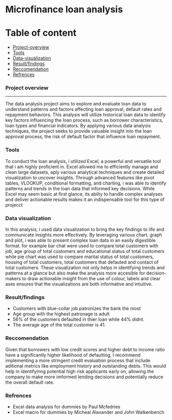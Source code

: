 # Microfinance loan analysis
# Table of content

- [Project-overview](#Project-overview)
- [Tools](#Tools)
- [Data-visualization](#Data-visualization)
- [Result/findings](#Result/findings)
- [Reccomendation](#Reccomendatio )
- [Refrences](#Refrences)
### Project overview
---
The data analysis project aims to explore and evaluate loan data to understand patterns and factors
affecting loan approval, default rates and repayment behaviors. This analysis will utilize historical loan
data to identify key factors influencing the loan process, such as borrower characteristics, loan types 
and financial indicators. By applying various data analysis techniques, the project seeks to provide valuable 
insight into the loan approval process, the risk of default factor that influence loan repayment.
### Tools 
To conduct the loan analysis, i utilized Excel, a powerful and versatile tool that i am highly proficient in.
Excel allowed me to efficiently manage and clean large datasets, aply various analytical techniques and
create detailed visualization to uncover insights. Through advanced features like pivot tables, VLOOKUP,
conditional formatting, and charting, i was able to identify patterns and trends in the loan data that informed
key decisions. While Excel may seem basic at first glance, its abilty to handle complex analyses and deliver actionable
results makes it an indispensable tool for this type of projecct


### Data visualization
In this analysis, i used data visualization to bring the key findings to life and communicate insights
more effectively. By leveraging various chart, graph and plot, i was able to present complex loan data 
in an easily digestible format. for example bar chat were used to compare total customers with job, 
age group of total customers and educational status of total customers while pie chart was used to 
compare marital status of total customers, housing of total customers, total customers that defauted and 
contact of total customers. These visualization not only helps in identifying trends and patterns at 
a glance but also make the analysis more accesible for decision-makers to draw actionable insight from the 
use of colour, labels and clear axes ensures that the visualizations are both informative and intuitive.

### Result/findings
- Customers with blue-collar job patronizes the bank the most
- Age group with the highest patronage is adult
- 56% of the customers defaulted in thier loan while 44% didnt.
- The average age of the total customer is 41.
### Reccomendation
Given that  borrowers with low credit scores and higher debt to income ratio have a significantly
higher likelihood of defaulting, I recommend implementing a more stringent credit evaluation process 
that include aditional metrics like employment history and outstanding debts. This would help in 
identifyinng potential high risk applicants early on, allowing the company to make more imformed
lending decisions and potentially reduce the overall default rate.

### Refrences
- Excel data analysis for dummies by Paul Mcfedries
- Excel macro for dummies by Micheal Alaxander and John Walkenbench
  




